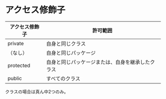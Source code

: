 # アクセス修飾子
|アクセス修飾子|許可範囲|
|-|-|
|private|自身と同じクラス|
|（なし）|自身と同じパッケージ|
|protected|自身と同じパッケージまたは、自身を継承したクラス|
|public|すべてのクラス|

クラスの場合は真ん中2つのみ。
